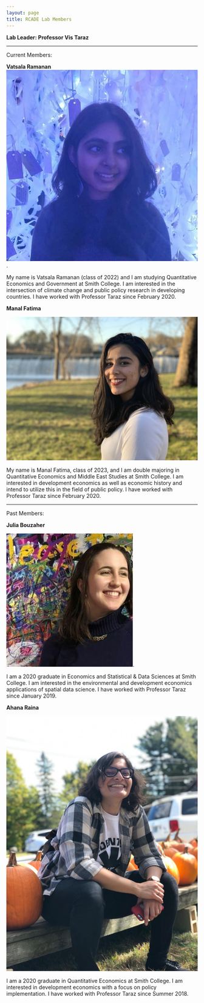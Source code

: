 ```yaml
---
layout: page
title: RCADE Lab Members
---
```


**Lab Leader: Professor Vis Taraz**

---

Current Members:

**Vatsala Ramanan**
![photo of vatsala](img/vatsala.jpg).

My name is Vatsala Ramanan (class of 2022) and I am studying Quantitative Economics and Government at Smith College. I am interested in the intersection of climate change and public policy research in developing countries. I have worked with Professor Taraz since February 2020.

**Manal Fatima**

![photo of manal](img/manal.jpg)

My name is Manal Fatima, class of 2023, and I am double majoring in Quantitative Economics and Middle East Studies at Smith College. I am interested in development economics as well as economic history and intend to utilize this in the field of public policy. I have worked with Professor Taraz since February 2020.


---

Past Members: 

**Julia Bouzaher**

![photo of julia](img/julia.jpg).

I am a 2020 graduate in Economics and Statistical & Data Sciences at Smith College. I am interested in the environmental and development economics applications of spatial data science. I have worked with Professor Taraz since January 2019.

**Ahana Raina**

![photo of ahana](img/ahana.jpg)

I am a 2020 graduate in Quantitative Economics at Smith College. I am interested in development economics with a focus on policy implementation. I have worked with Professor Taraz since Summer 2018.

